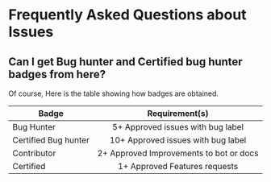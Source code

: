 # Frequently Asked Questions about Issues

## Can I get Bug hunter and Certified bug hunter badges from here?
Of course, Here is the table showing how badges are obtained.

|   Badge                |                Requirement(s)             |
|------------------------|:-----------------------------------------:|
| Bug Hunter             | 5+ Approved issues with bug label         |
| Certified Bug hunter   | 10+ Approved issues with bug label        |
| Contributor            | 2+ Approved Improvements to bot or docs   |
| Certified              | 1+ Approved Features requests             |
